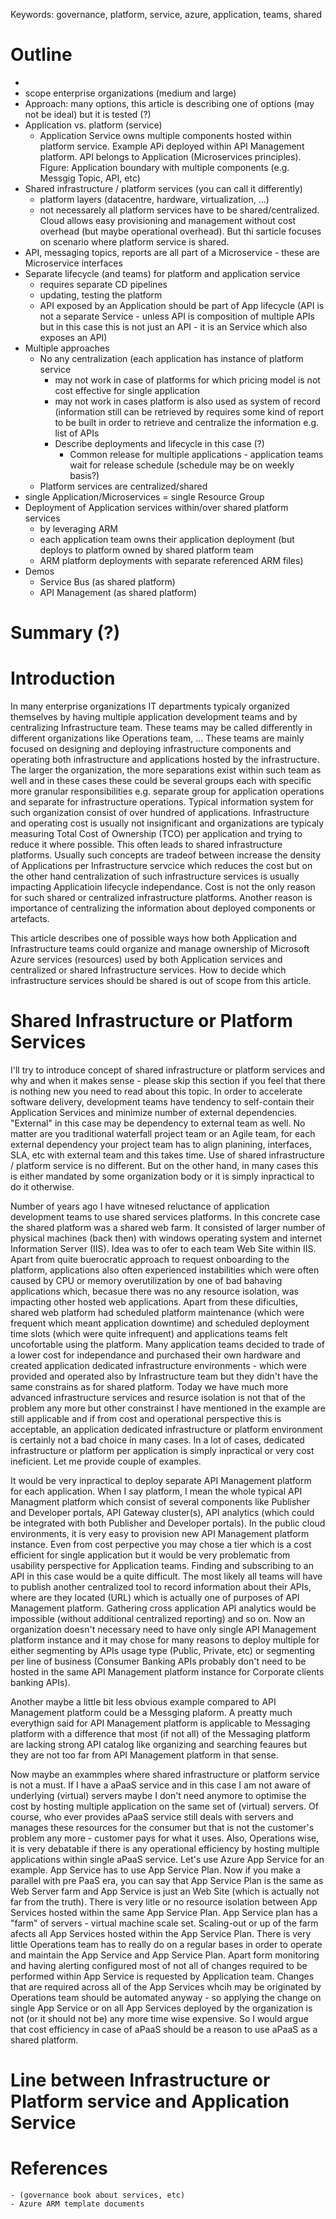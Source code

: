 
Keywords: governance, platform, service, azure, application, teams, shared

# Outline
- 
- scope enterprise organizations (medium and large)
- Approach: many options, this article is describing one of options (may not be ideal) but it is tested (?)
- Application vs. platform (service)
    - Application Service owns multiple components hosted within platform service. Example APi deployed within API Management platform. API belongs to Application (Microservices principles). Figure: Application boundary with multiple components (e.g. Messgig Topic, API, etc)
- Shared infrastructure / platform services (you can call it differently)
    - platform layers (datacentre, hardware, virtualization, ...)
    - not necessarely all platform services have to be shared/centralized. Cloud allows easy provisioning and management without cost overhead (but maybe operational overhead). But thi sarticle focuses on scenario where platform service is shared.
- API, messaging topics, reports are all part of a Microservice - these are Microservice interfaces 
- Separate lifecycle (and teams) for platform and application service
    - requires separate CD pipelines
    - updating, testing the platform
    - API exposed by an Application should be part of App lifecycle (API is not a separate Service - unless API is composition of multiple APIs but in this case this is not just an API - it is an Service which also exposes an API)
- Multiple approaches
    - No any centralization (each application has instance of platform service 
        - may not work in case of platforms for which pricing model is not cost effective for single application
        - may not work in cases platform is also used as system of record (information still can be retrieved by requires some kind of report to be built in order to retrieve and centralize the information e.g. list of APIs
        - Describe deployments and lifecycle in this case (?)
            - Common release for multiple applications - application teams wait for release schedule (schedule may be on weekly basis?)
    - Platform services are centralized/shared
- single Application/Microservices = single Resource Group
- Deployment of Application services within/over shared platform services 
    - by leveraging ARM
    - each application team owns their application deployment (but deploys to platform owned by shared platform team
    - ARM platform deployments with separate referenced ARM files)
- Demos
    - Service Bus (as shared platform)
    - API Management (as shared platform)


# Summary (?)


# Introduction
  
In many enterprise organizations IT departments typicaly organized themselves by having multiple application development teams and by centralizing Infrastructure team. These teams may be called differently in different organizations like Operations team, ... These teams are mainly focused on designing and deploying infrastructure components and operating both infrastructure and applications hosted by the infrastructure. 
The larger the organization, the more separations exist within such team as well and in these cases these could be several groups each with specific more granular responsibilities e.g. separate group for application operations and separate for infrastructure operations.
Typical information system for such organization consist of over hundred of applications. Infrastructure and operating cost is usually not insignificant and organizations are typicaly measuring Total Cost of Ownership (TCO) per application and trying to reduce it where possible. This often leads to shared infrastructure platforms. Usually such concepts are tradeof between increase the density of Applications per Infrastructure servcice which reduces the cost but on the other hand centralization of such infrastructure services is usually impacting Applicatioin lifecycle independance.
Cost is not the only reason for such shared or centralized infrastructure platforms. Another reason is importance of centralizing the information about deployed components or artefacts. 

This article describes one of possible ways how both Application and Infrastructure teams could organize and manage ownership of Microsoft Azure services (resources) used by both Application services and centralized or shared Infrastructure services. 
How to decide which infrastructure services should be shared is out of scope from this article.


# Shared Infrastructure or Platform Services

I'll try to introduce concept of shared infrastructure or platform services and why and when it makes sense - please skip this section if you feel that there is nothing new you need to read about this topic.
In order to accelerate software delivery, development teams have tendency to self-contain their Application Services and minimize number of external dependencies. "External" in this case may be dependency to external team as well. No matter are you traditional waterfall project team or an Agile team, for each external dependency your project team has to align planining, interfaces, SLA, etc with external team and this takes time. Use of shared infrastructure / platform service is no different.
But on the other hand, in many cases this is either mandated by some organization body or it is simply inpractical to do it otherwise.

Number of years ago I have witnesed reluctance of application development teams to use shared services platforms. In this concrete case the shared platform was a shared web farm. It consisted of larger number of physical machines (back then) with windows operating system and internet Information Server (IIS). Idea was to ofer to each team Web Site within IIS. Apart from quite buerocratic approach to request onboarding to the platform, applications also often experienced instabilities which were often caused by CPU or memory overutilization by one of bad bahaving applications which, becasue there was no any resource isolation, was impacting other hosted web applications. Apart from these dificulties, shared web platform had scheduled platform maintenance (which were frequent which meant application downtime) and scheduled deployment time slots (which were quite infrequent) and applications teams felt uncofortable using the platform. Many application teams decided to trade of a lower cost for independance and purchased their own hardware and created application dedicated infrastructure environments - which were provided and operated also by Infrastructure team but they didn't have the same constrains as for shared platform.
Today we have much more advanced infrastructure services and resurce isolation is not that of the problem any more but other constrainst I have mentioned in the example are still applicable and if from cost and operational perspective this is acceptable, an application dedicated infrastructure or platform environment is certainly not a bad choice in many cases. In a lot of cases, dedicated infrastructure or platform per application is simply inpractical or very cost ineficient. Let me provide couple of examples.

It would be very inpractical to deploy separate API Management platform for each application. When I say platform, I mean the whole typical API Managment platform which consist of several components like Publisher and Developer portals, API Gateway cluster(s), API analytics (which could be integrated with both Publisher and Developer portals). In the public cloud environments, it is very easy to provision new API Management platform instance. Even from cost perpective you may chose a tier which is a cost efficient for single application but it would be very problematic from usability perspective for Application teams. Finding and subscribing to an API in this case would be a quite difficult. The most likely all teams will have to publish another centralized tool to record information about their APIs, where are they located (URL) which is actually one of purposes of API Management platform. Gathering cross application API analytics would be impossible (without additional centralized reporting) and so on.
Now an organization doesn't necessary need to have only single API Management platform instance and it may chose for many reasons to deploy multiple for either segmenting by APIs usage type (Public, Private, etc) or segmenting per line of business (Consumer Banking APIs probably don't need to be hosted in the same API Management platform instance for Corporate clients banking APIs).

Another maybe a little bit less obvious example compared to API Management platform could be a Messging plaform. A preatty much everythign said for API Management platform is applicable to Messaging platform with a difference that most (if not all) of the Messaging platform are lacking strong API catalog like organizing and searching feaures but they are not too far from API Management platform in that sense.

Now maybe an exammples where shared infrastructure or platform service is not a must.
If I have a aPaaS service and in this case I am not aware of underlying (virtual) servers maybe I don't need anymore to optimise the cost by hosting multiple application on the same set of (virtual) servers. Of course, who ever provides aPaaS service still deals with servers and manages these resources for the consumer but that is not the customer's problem any more - customer pays for what it uses.
Also, Operations wise, it is very debatable if there is any operational efficiency by hosting multiple applications within single aPaaS service.
Let's use Azure App Service for an example. App Service has to use App Service Plan. Now if you make a parallel with pre PaaS era, you can say that App Service Plan is the same as Web Server farm and App Service is just an Web Site (which is actually not far from the truth). There is very litle or no resource isolation between App Services hosted within the same App Service Plan. App Service plan has a "farm" of servers - virtual machine scale set. Scaling-out or up of the farm afects all App Services hosted within the App Service Plan.
There is very little Operations team has to really do on a regular bases in order to operate and maintain the App Service and App Service Plan. Apart form monitoring and having alerting configured most of not all of changes required to be performed within App Service is requested by Application team. Changes that are required across all of the App Services whcih may be originated by Operations team should be automated anyway - so applying the change on single App Service or on all App Services deployed by the organization is not (or it should not be) any more time wise expensive.
So I would argue that cost efficiency in case of aPaaS should be a reason to use aPaaS as a shared platform.

# Line between Infrastructure or Platform service and Application Service


# References 
    - (governance book about services, etc)
    - Azure ARM template documents